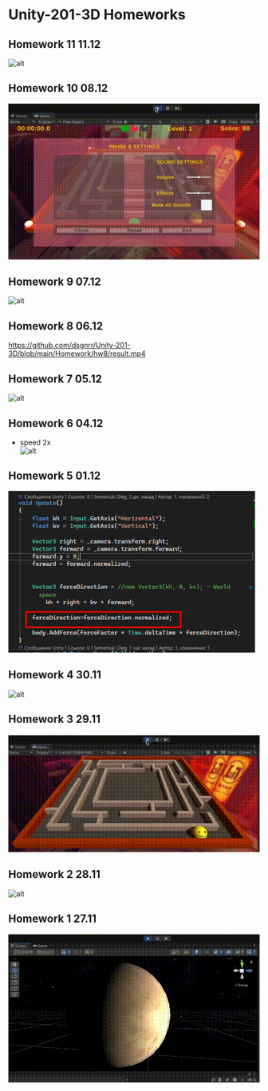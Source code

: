 # Unity-201-3D Homeworks

## Homework 11 11.12
![alt](https://github.com/dsgnrr/Unity-201-3D/blob/main/Homework/hw11/result.gif)

## Homework 10 08.12
![alt](https://github.com/dsgnrr/Unity-201-3D/blob/main/Homework/hw10/result.gif)

## Homework 9 07.12
![alt](https://github.com/dsgnrr/Unity-201-3D/blob/main/Homework/hw9/result.gif)

## Homework 8 06.12
<oembed>https://github.com/dsgnrr/Unity-201-3D/blob/main/Homework/hw8/result.mp4</oembed>

## Homework 7 05.12
![alt](https://github.com/dsgnrr/Unity-201-3D/blob/main/Homework/hw7/result.gif)

## Homework 6 04.12
* speed 2x <br/>
![alt](https://github.com/dsgnrr/Unity-201-3D/blob/main/Homework/hw6/result.gif)

## Homework 5 01.12
![alt](https://github.com/dsgnrr/Unity-201-3D/blob/main/Homework/hw5/result.png)

## Homework 4 30.11
![alt](https://github.com/dsgnrr/Unity-201-3D/blob/main/Homework/hw4/result.gif)

## Homework 3 29.11
![alt](https://github.com/dsgnrr/Unity-201-3D/blob/main/Homework/hw3/result.gif)

## Homework 2 28.11
![alt](https://github.com/dsgnrr/Unity-201-3D/blob/main/Homework/hw2/result.gif)

## Homework 1 27.11
![alt](https://github.com/dsgnrr/Unity-201-3D/blob/main/Homework/hw1/result.gif)
